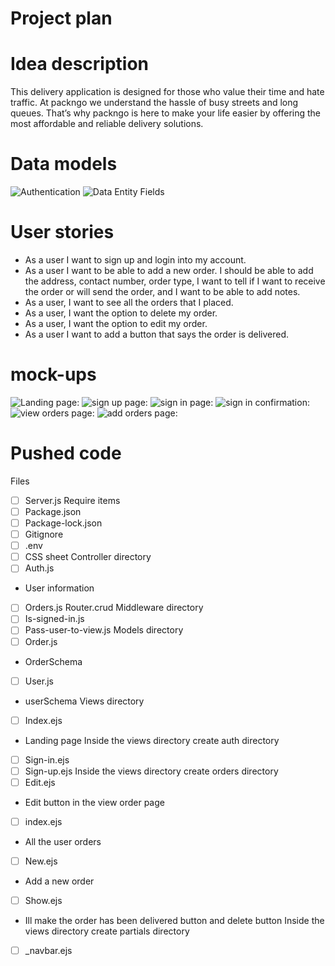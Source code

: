 # Project plan

# Idea description

This delivery application is designed for those who value their time and hate traffic. At packngo we understand the hassle of busy streets and long queues. That’s why packngo is here to make your life easier by offering the most affordable and reliable delivery solutions.


# Data models

<img src="/plan/8BAB0917-C78B-41E0-955D-F82B92A6F319.jpeg" alt="Authentication">

<img src="/plan/DD6E6F14-70B4-4D3D-BA57-2A04F62861E2.jpeg" alt="Data Entity Fields">

# User stories

- As a user I want to sign up and login into my account.
- As a user I want to be able to add a new order. I should be able to add the address, contact number, order type, I want to tell if I want to receive the order or will send the order, and I want to be able to add notes.
- As a user, I want to see all the orders that I placed.
- As a user, I want the option to delete my order. 
- As a user, I want the option to edit my order.
- As a user I want to add a button that says the order is delivered.

# mock-ups

<img src="/plan/AE97A6B6-0023-49CB-BEBB-48378BF9BA1D.jpeg" alt="Landing page:">

<img src="/plan/CE469C5F-188E-4053-AA93-199E7DD07D16.jpeg" alt="sign up page:">

<img src="/plan/8880BC43-CDE1-4D8E-B3AF-AE9771862353.jpeg" alt="sign in page:">

<img src="/plan/61D7F383-41E7-4DBD-9132-2D96FF5F9173.jpeg" alt="sign in  confirmation:">

<img src="/plan/548CF372-237D-4874-9ECF-F4A2D0A15E94.jpeg" alt="view orders page:">

<img src="/plan/B85ADFD8-13AB-472E-ACEA-7AD7D1EAB031.jpeg" alt="add orders page:">

# Pushed code

Files
- [ ] Server.js
Require items
- [ ] Package.json
- [ ] Package-lock.json
- [ ] Gitignore
- [ ] .env
- [ ] CSS sheet
Controller directory
- [ ] Auth.js
* User information
- [ ] Orders.js
Router.crud
Middleware directory
- [ ] Is-signed-in.js
- [ ] Pass-user-to-view.js
Models directory
- [ ] Order.js
* OrderSchema
- [ ] User.js
* userSchema
Views directory
- [ ] Index.ejs
* Landing page
Inside the views directory create auth directory
- [ ] Sign-in.ejs
- [ ] Sign-up.ejs
Inside the views directory create orders directory
- [ ] Edit.ejs
* Edit button in the view order page
- [ ] index.ejs
* All the user orders
- [ ] New.ejs
* Add a new order
- [ ] Show.ejs
* Ill make the order has been delivered button and delete button
Inside the views directory create partials directory
- [ ] _navbar.ejs
